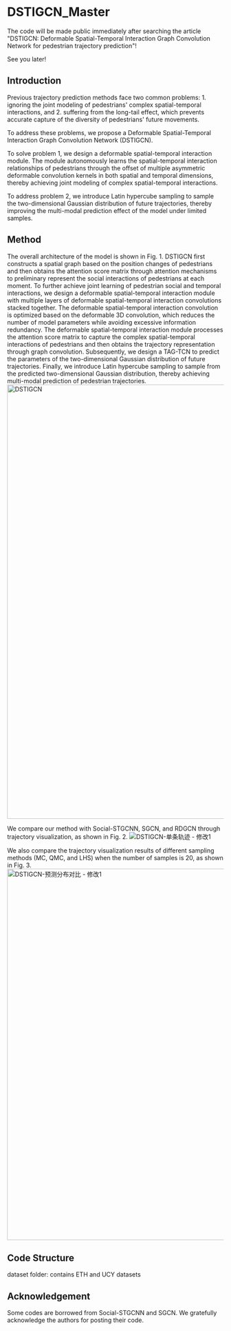 # DSTIGCN_Master

The code will be made public immediately after searching the article "DSTIGCN: Deformable Spatial-Temporal Interaction Graph Convolution Network for pedestrian trajectory prediction"!

See you later!

## Introduction
Previous trajectory prediction methods face two common problems: 1. ignoring the joint modeling of pedestrians' complex spatial-temporal interactions, and 2. suffering from the long-tail effect, which prevents accurate capture of the diversity of pedestrians' future movements. 

To address these problems, we propose a Deformable Spatial-Temporal Interaction Graph Convolution Network (DSTIGCN). 

To solve problem 1, we design a deformable spatial-temporal interaction module. The module autonomously learns the spatial-temporal interaction relationships of pedestrians through the offset of multiple asymmetric deformable convolution kernels in both spatial and temporal dimensions, thereby achieving joint modeling of complex spatial-temporal interactions. 

To address problem 2, we introduce Latin hypercube sampling to sample the two-dimensional Gaussian distribution of future trajectories, thereby improving the multi-modal prediction effect of the model under limited samples.

## Method
The overall architecture of the model is shown in Fig. 1. DSTIGCN first constructs a spatial graph based on the position changes of pedestrians and then obtains the attention score matrix through attention mechanisms to preliminary represent the social interactions of pedestrians at each moment. To further achieve joint learning of pedestrian social and temporal interactions, we design a deformable spatial-temporal interaction module with multiple layers of deformable spatial-temporal interaction convolutions stacked together. The deformable spatial-temporal interaction convolution is optimized based on the deformable 3D convolution, which reduces the number of model parameters while avoiding excessive information redundancy. The deformable spatial-temporal interaction module processes the attention score matrix to capture the complex spatial-temporal interactions of pedestrians and then obtains the trajectory representation through graph convolution. Subsequently, we design a TAG-TCN to predict the parameters of the two-dimensional Gaussian distribution of future trajectories. Finally, we introduce Latin hypercube sampling to sample from the predicted two-dimensional Gaussian distribution, thereby achieving multi-modal prediction of pedestrian trajectories.
<img width="1008" alt="DSTIGCN" src="https://github.com/user-attachments/assets/e78300c4-f241-4892-8b8e-07dac2440ccd" />



We compare our method with Social-STGCNN, SGCN, and RDGCN through trajectory visualization, as shown in Fig. 2.
![DSTIGCN-单条轨迹 - 修改1](https://github.com/user-attachments/assets/1d7bcb0b-9670-46af-8ca9-ace215a04e82)

We also compare the trajectory visualization results of different sampling methods (MC, QMC, and LHS) when the number of samples is 20, as shown in Fig. 3.
<img width="862" alt="DSTIGCN-预测分布对比 - 修改1" src="https://github.com/user-attachments/assets/586cbf19-997c-4f45-9c12-b6c5b3cee063" />


## Code Structure
dataset folder: contains ETH and UCY datasets




## Acknowledgement
Some codes are borrowed from Social-STGCNN and SGCN. We gratefully acknowledge the authors for posting their code.


